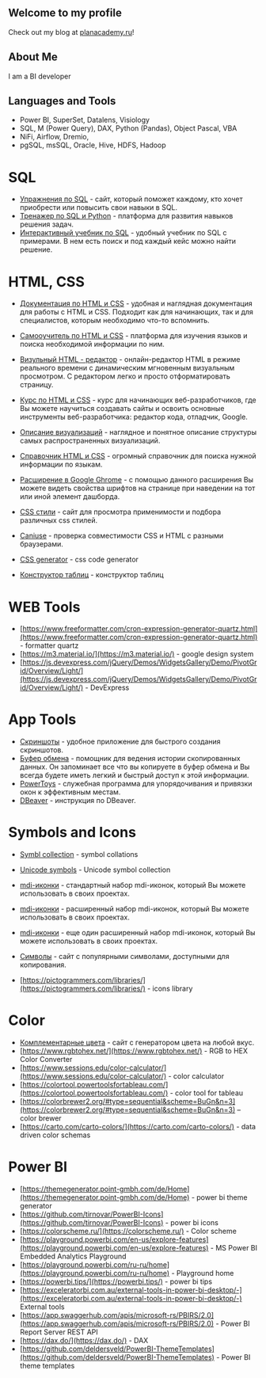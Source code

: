 ## Welcome to my profile

Check out my blog at [planacademy.ru](https://planacademy.ru)!  

## About Me

I am a BI developer
<!--
<img align="right" alt="GIF" src="https://i.pinimg.com/originals/e4/26/70/e426702edf874b181aced1e2fa5c6cde.gif" />
-->


## Languages and Tools

-	Power BI, SuperSet, Datalens, Visiology
-	SQL, M (Power Query), DAX, Python (Pandas), Object Pascal, VBA
-	NiFi, Airflow, Dremio, 
-	pgSQL, msSQL, Oracle, Hive, HDFS, Hadoop

<!--
<code><img height="20" src="https://upload.wikimedia.org/wikipedia/commons/c/cf/New_Power_BI_Logo.svg"></code>
<code><img height="20" src="https://superset.apache.org/img/superset-mark-dark.svg"></code>
<code><img height="20" src="https://336118.selcdn.ru/Gutsy-Culebra/products/Yandex-DataLens-Logo.png"></code>
-->
<!--
**data-join/data-join** is a ✨ _special_ ✨ repository because its `README.md` (this file) appears on your GitHub profile.

Here are some ideas to get you started:

- 🔭 I’m currently working on ...
- 🌱 I’m currently learning ...
- 👯 I’m looking to collaborate on ...
- 🤔 I’m looking for help with ...
- 💬 Ask me about ...
- 📫 How to reach me: ...
- 😄 Pronouns: ...
- ⚡ Fun fact: ...
-->
# SQL

- [Упражнения по SQL](https://www.sql-ex.ru/) - сайт, который поможет каждому, кто хочет приобрести или повысить свои навыки в SQL.
- [Тренажер по SQL и Python](https://itresume.ru/) - платформа для развития навыков решения задач.
- [Интерактивный учебник по SQL](http://www.sql-tutorial.ru/ru) - удобный учебник по SQL с примерами. В нем есть поиск и под каждый кейс можно найти решение.

# HTML, CSS

- [Документация по HTML и CSS](https://developer.mozilla.org/ru/) - удобная и наглядная документация для работы с HTML и CSS. Подходит как для начинающих, так и для специалистов, которым необходимо что-то вспомнить.
- [Самооучитель по HTML и CSS](https://www.w3schools.com/) - платформа для изучения языков и поиска необходимой информации по ним.
- [Визульный HTML - редактор](https://rustxt.ru/html-editor-online) - онлайн-редактор HTML в режиме реального времени с динамическим мгновенным визуальным просмотром. С редактором легко и просто отформатировать страницу.
- [Курс по HTML и CSS](https://stepik.org/course/38218/syllabus) - курс для начинающих веб-разработчиков, где Вы можете научиться создавать сайты и освоить основные инструменты веб-разработчика: редактор кода, отладчик, Google.
- [Описание визуализаций](https://datavizcatalogue.com/RU/index.html) - наглядное и понятное описание структуры самых распространенных визуализаций.
- [Cправочник HTML и CSS](http://htmlbook.ru/css) - огромный справочник для поиска нужной информации по языкам.

- [Расширение в Google Ghrome](https://chrome.google.com/webstore/detail/whatfont/jabopobgcpjmedljpbcaablpmlmfcogm?hl=ru%3C/ul%3E) - с помощью данного расширения Вы можете видеть свойства шрифтов на странице при наведении на тот или иной элемент дашборда.
- [CSS стили](https://htmlcheatsheet.com/css/) - сайт для просмотра применимости и подбора различных css стилей.
- [Caniuse](https://caniuse.com/) - проверка совместимости CSS и HTML с разными браузерами.
- [CSS generator](https://html-css-js.com/css/generator/) - css code generator
- [Конструктор таблиц](https://divtable.com/table-styler/) - конструктор таблиц

# WEB Tools

- [https://www.freeformatter.com/cron-expression-generator-quartz.html](https://www.freeformatter.com/cron-expression-generator-quartz.html) - formatter quartz
- [https://m3.material.io/](https://m3.material.io/) - google design system
- [https://js.devexpress.com/jQuery/Demos/WidgetsGallery/Demo/PivotGrid/Overview/Light/](https://js.devexpress.com/jQuery/Demos/WidgetsGallery/Demo/PivotGrid/Overview/Light/) - DevExpress

# App Tools

- [Скриншоты](https://app.prntscr.com/ru/) - удобное приложение для быстрого создания скриншотов.
- [Буфер обмена](http://clipdiary.com/rus/) - помощник для ведения истории скопированных данных. Он запоминает все что вы копируете в буфер обмена и Вы всегда будете иметь легкий и быстрый доступ к этой информации.
- [PowerToys](https://docs.microsoft.com/ru-ru/windows/powertoys/) - служебная программа для упорядочивания и привязки окон к эффективным местам.
- [DBeaver](https://practicum.yandex.ru/blog/menedzher-baz-dannyh-dbeaver/#:~:text=DBeaver%20%E2%80%94%20%D1%8D%D1%82%D0%BE%20%D0%B1%D0%B5%D1%81%D0%BF%D0%BB%D0%B0%D1%82%D0%BD%D0%B0%D1%8F%20%D0%BF%D1%80%D0%BE%D0%B3%D1%80%D0%B0%D0%BC%D0%BC%D0%B0%20%D0%B4%D0%BB%D1%8F,%D0%B8%20%D0%B0%D0%BD%D0%B0%D0%BB%D0%B8%D1%82%D0%B8%D0%BA%D0%BE%D0%B2%20%D0%BF%D0%BE%20%D0%B2%D1%81%D0%B5%D0%BC%D1%83%20%D0%BC%D0%B8%D1%80%D1%83) - инструкция по DBeaver.

# Symbols and Icons

- [Symbl collection](https://symbl.cc/en/collections/) - symbol collations
- [Unicode symbols](https://www.vertex42.com/ExcelTips/unicode-symbols.html) - Unicode symbol collection

- [mdi-иконки](https://materialdesignicons.com/) - стандартный набор mdi-иконок, который Вы можете использовать в своих проектах.
- [mdi-иконки](https://pictogrammers.github.io/@mdi/font/2.0.46/) - расширенный набор mdi-иконок, который Вы можете использовать в своих проектах.
- [mdi-иконки](https://pictogrammers.github.io/@mdi/font/1.1.34/) - еще один расширенный набор mdi-иконок, который Вы можете использовать в своих проектах.
- [Символы](https://ru.piliapp.com/symbol/) - сайт с популярными символами, доступными для копирования.
- [https://pictogrammers.com/libraries/](https://pictogrammers.com/libraries/) - icons library

# Color

- [Комплементарные цвета](https://color.adobe.com/ru/create/color-wheel) - сайт с генератором цвета на любой вкус.
- [https://www.rgbtohex.net/](https://www.rgbtohex.net/) - RGB to HEX Color Converter
- [https://www.sessions.edu/color-calculator/](https://www.sessions.edu/color-calculator/) - color calculator
- [https://colortool.powertoolsfortableau.com/](https://colortool.powertoolsfortableau.com/) - color tool for tableau
- [https://colorbrewer2.org/#type=sequential&scheme=BuGn&n=3](https://colorbrewer2.org/#type=sequential&scheme=BuGn&n=3) – color brewer
- [https://carto.com/carto-colors/](https://carto.com/carto-colors/) - data driven color schemas

# Power BI

- [https://themegenerator.point-gmbh.com/de/Home](https://themegenerator.point-gmbh.com/de/Home) - power bi theme generator
- [https://github.com/tirnovar/PowerBI-Icons](https://github.com/tirnovar/PowerBI-Icons) - power bi icons
- [https://colorscheme.ru/](https://colorscheme.ru/) - Color scheme
- [https://playground.powerbi.com/en-us/explore-features](https://playground.powerbi.com/en-us/explore-features) - MS Power BI Embedded Analytics Playground
- [https://playground.powerbi.com/ru-ru/home](https://playground.powerbi.com/ru-ru/home) - Playground home
- [https://powerbi.tips/](https://powerbi.tips/) - power bi tips
- [https://exceleratorbi.com.au/external-tools-in-power-bi-desktop/-](https://exceleratorbi.com.au/external-tools-in-power-bi-desktop/-) External tools
- [https://app.swaggerhub.com/apis/microsoft-rs/PBIRS/2.0](https://app.swaggerhub.com/apis/microsoft-rs/PBIRS/2.0) - Power BI Report Server REST API
- [https://dax.do/](https://dax.do/) - DAX
- [https://github.com/deldersveld/PowerBI-ThemeTemplates](https://github.com/deldersveld/PowerBI-ThemeTemplates) - Power BI theme templates
